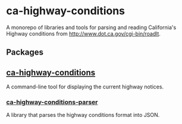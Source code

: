 # ca-highway-conditions

A monorepo of libraries and tools for parsing and reading California's Highway
conditions from http://www.dot.ca.gov/cgi-bin/roadlt.

## Packages

## [ca-highway-conditions](https://github.com/cameronhunter/ca-highway-conditions/tree/master/packages/ca-highway-conditions)
A command-line tool for displaying the current highway notices.

### [ca-highway-conditions-parser](https://github.com/cameronhunter/ca-highway-conditions/tree/master/packages/ca-highway-conditions-parser)
A library that parses the highway conditions format into JSON.
